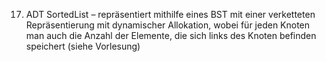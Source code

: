 17. ADT SortedList – repräsentiert mithilfe eines BST mit einer verketteten Repräsentierung 
mit dynamischer Allokation, wobei für jeden Knoten man auch die Anzahl der Elemente, 
die sich links des Knoten befinden speichert (siehe Vorlesung)
 
 
